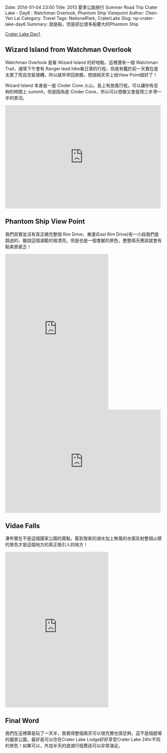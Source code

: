 Date: 2014-01-04 23:00
Title: 2013 夏季公路旅行 Summer Road Trip Crater Lake - Day6 : Watchman Overlook, Phantom Ship Viewpoint
Author: Chen-Yen Lai
Category: Travel
Tags: NationalPark, CraterLake
Slug: np-crater-lake-day6
Summary: 說是船，但是卻比很多船要大的Phantom Ship

[Crater Lake Day1](../np-crater-lake-day5).

## Wizard Island from Watchman Overlook

Watchman Overlook 是看 Wizard Island 的好地點，這裡還有一個 Watchman Trail，通常下午會有 Ranger lead hike看日落的行程，但是有鑑於前一天實在是太累了而且空氣很糟，所以就早早回旅館，想說隔天早上拍View Point就好了！  

Wizard Island 本身是一座 Cinder Cone 火山，島上有放風行程，可以讓你有足夠的時間上 summit，但是因為是 Cinder Cone，所以可以想像又會是爬三步滑一步的景況。  

<iframe src="http://www.flickr.com/photos/xavierweathertoplai/9440367980/in/set-72157634904831540/player/" width="500" height="332" frameborder="0" allowfullscreen webkitallowfullscreen mozallowfullscreen oallowfullscreen msallowfullscreen></iframe>

## Phantom Ship View Point

我們其實並沒有真正繞完整個 Rim Drive，東邊(East Rim Drive)有一小段我們是跳過的，雖說這個湖藍的很漂亮，但是也是一個會膩的景色，整整兩天應該就會有點美景疲乏！

<iframe src="http://www.flickr.com/photos/xavierweathertoplai/9437575591/in/set-72157634904831540/player/" width="332" height="500" frameborder="0" allowfullscreen webkitallowfullscreen mozallowfullscreen oallowfullscreen msallowfullscreen></iframe>
<iframe src="http://www.flickr.com/photos/xavierweathertoplai/9437567523/in/set-72157634904831540/player/" width="500" height="332" frameborder="0" allowfullscreen webkitallowfullscreen mozallowfullscreen oallowfullscreen msallowfullscreen></iframe>

## Vidae Falls

瀑布實在不是這個國家公園的賣點，藍到發紫的湖水加上無風的水面反射整個山壁的景色才是這個地方的真正吸引人的地方！

<iframe src="http://www.flickr.com/photos/xavierweathertoplai/9437563313/in/set-72157634904831540/player/" width="332" height="500" frameborder="0" allowfullscreen webkitallowfullscreen mozallowfullscreen oallowfullscreen msallowfullscreen></iframe>

## Final Word

我們在這裡算是玩了一天半，我覺得整個兩天可以很充實也很足夠，這不是個趕場的國家公園，最好是可以住在Crater Lake Lodge好好享受Crater Lake 24hr不同的景色！如果可以，外加半天的遊湖行程應該可以非常滿足。